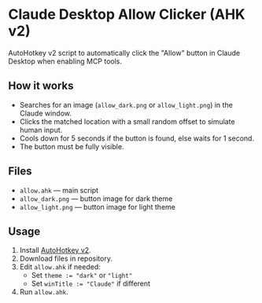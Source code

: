 # Claude Desktop Allow Clicker (AHK v2)

AutoHotkey v2 script to automatically click the "Allow" button in Claude Desktop when enabling MCP tools.

## How it works

- Searches for an image (`allow_dark.png` or `allow_light.png`) in the Claude window.
- Clicks the matched location with a small random offset to simulate human input.
- Cools down for 5 seconds if the button is found, else waits for 1 second.
- The button must be fully visible.

## Files

- `allow.ahk` — main script
- `allow_dark.png` — button image for dark theme
- `allow_light.png` — button image for light theme

## Usage

1. Install [AutoHotkey v2](https://www.autohotkey.com/).
2. Download files in repository.
3. Edit `allow.ahk` if needed:
   - Set `theme := "dark"` or `"light"`
   - Set `winTitle := "Claude"` if different
4. Run `allow.ahk`.

